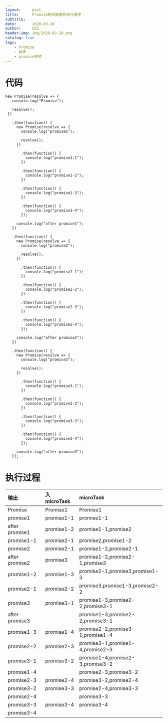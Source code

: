 ```yaml
---
layout:     post
title:      Promise链式嵌套的执行顺序
subtitle:   
date:       2020-03-20
author:     CDZ
header-img: img/2020-03-20.png
catalog: true
tags:
    - Promise
    - 异步
    - promise链式
---
```

# 代码

 ```
new Promise(resolve => {
    console.log("Promise");
  
    resolve();
  })
  
    .then(function() {
      new Promise(resolve => {
        console.log("promise1");
  
        resolve();
      })
  
        .then(function() {
          console.log("promise1-1");
        })
  
        .then(function() {
          console.log("promise1-2");
        })
  
        .then(function() {
          console.log("promise1-3");
        })
  
        .then(function() {
          console.log("promise1-4");
        });
  
      console.log("after promise1");
    })
  
    .then(function() {
      new Promise(resolve => {
        console.log("promise2");
  
        resolve();
      })
  
        .then(function() {
          console.log("promise2-1");
        })
  
        .then(function() {
          console.log("promise2-2");
        })
  
        .then(function() {
          console.log("promise2-3");
        })
  
        .then(function() {
          console.log("promise2-4");
        });
  
      console.log("after promise2");
    })
  
    .then(function() {
      new Promise(resolve => {
        console.log("promise3");
  
        resolve();
      })
  
        .then(function() {
          console.log("promise3-1");
        })
  
        .then(function() {
          console.log("promise3-2");
        })
  
        .then(function() {
          console.log("promise3-3");
        })
  
        .then(function() {
          console.log("promise3-4");
        });
  
      console.log("after promise3");
    });

```

#   执行过程



| 输出 | 入microTask | microTask |
| :-- | :-- | :-- |
| Promise | Promise1 | Promise1 |
| promise1 | promise1-1 | promise1-1 |
| after promise1 | promise1-2 | promise1-1,promise2 |
| promise1-1 | promise2-1 | promise2,promise1-2 |
| promise2 | promise2-1 | promise1-2,promise2-1 |
| after promise2 | promise3 | promise1-2,promise2-1,promise3 |
| promise1-2 | promise1-3 | promise2-1,promise3,promise1-3 |
| promise2-1 | promise2-2 | promise3,promise1-3,promise2-2 |
| promise3 | promise3-1 | promise1-3,promise2-2,promise3-1 |
| after promise3 |  | promise1-3,promise2-2,promise3-1 |
| promise1-3 | promise1-4 | promise2-2,promise3-1,promise1-4 |
| promise2-2 | promise2-3 | promise3-1,promise1-4,promise2-3 |
| promise3-1 | promise3-2 | promise1-4,promise2-3,promise3-2 |
| promise1-4 |  | promise2-3,promise3-2 |
| promise2-3 | promise2-4 | promise3-2,promise2-4 |
| promise3-2 | promise3-3 | promise2-4,promise3-3 |
| promise2-4 |  | promise3-3 |
| promise3-3 | promise3-4 | promise3-4 |
| promise3-4  |   |  |


